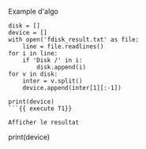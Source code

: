 Example d'algo 
```
disk = []
device = [] 
with open('fdisk_result.txt' as file: 
    line = file.readlines()
for i in line: 
    if 'Disk /' in i:
        disk.append(i)
for v in disk:
    inter = v.split()
    device.append(inter[1][:-1])
    
print(device)
```{{ execute T1}}

Afficher le resultat
```
print(device)
```{{ execute T1}}

